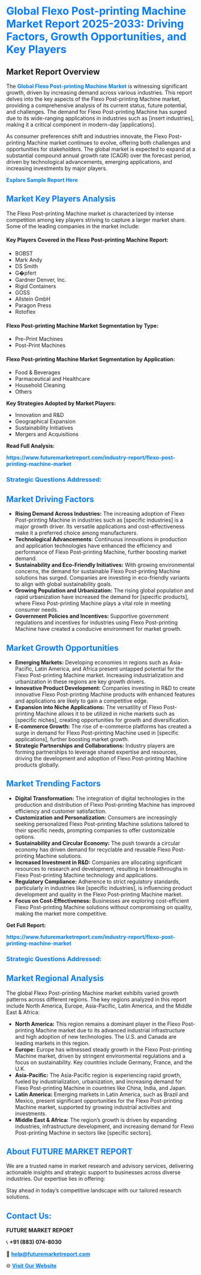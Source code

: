<h1 style="color: #007BFF;">Global Flexo Post-printing Machine Market Report 2025-2033: Driving Factors, Growth Opportunities, and Key Players</h1>

<section id="overview">
<h2>Market Report Overview</h2>
<p>The <a href="https://www.futuremarketreport.com/industry-report/flexo-post-printing-machine-market" style="color: #007BFF; text-decoration: none;"><strong>Global Flexo Post-printing Machine Market</strong></a> is witnessing significant growth, driven by increasing demand across various industries. This report delves into the key aspects of the Flexo Post-printing Machine market, providing a comprehensive analysis of its current status, future potential, and challenges. The demand for Flexo Post-printing Machine has surged due to its wide-ranging applications in industries such as [insert industries], making it a critical component in modern-day [applications].</p>
<p>As consumer preferences shift and industries innovate, the Flexo Post-printing Machine market continues to evolve, offering both challenges and opportunities for stakeholders. The global market is expected to expand at a substantial compound annual growth rate (CAGR) over the forecast period, driven by technological advancements, emerging applications, and increasing investments by major players.</p>
</section>

<section id="overview">
<p><a href="https://www.futuremarketreport.com/request-sample/reportId=101841" style="color: #007BFF; text-decoration: none;"><strong>Explore Sample Report Here</strong></a></p>
</section>

<section id="key-players">
<h2 style="color: #007BFF;">Market Key Players Analysis</h2>
<p>The Flexo Post-printing Machine market is characterized by intense competition among key players striving to capture a larger market share. Some of the leading companies in the market include:</p>
<h4>Key Players Covered in the Flexo Post-printing Machine Report:</h4>
<ul><li>BOBST</li><li>Mark Andy</li><li>DS Smith</li><li>G�pfert</li><li>Gardner Denver, Inc.</li><li>Rigid Containers</li><li>GOSS</li><li>Allstein GmbH</li><li>Paragon Press</li><li>Rotoflex</li></ul>
<h4>Flexo Post-printing Machine Market Segmentation by Type:</h4>
<ul><li>Pre-Print Machines</li><li>Post-Print Machines</li></ul>

<h4>Flexo Post-printing Machine Market Segmentation by Application:</h4>
<ul><li>Food &amp; Beverages</li><li>Parmaceutical and Healthcare</li><li>Household Cleaning</li><li>Others</li></ul>
<p><strong>Key Strategies Adopted by Market Players:</strong></p>
<ul>
<li>Innovation and R&D</li>
<li>Geographical Expansion</li>
<li>Sustainability Initiatives</li>
<li>Mergers and Acquisitions</li>
</ul>
</section>

<section>
<p><strong>Read Full Analysis: </strong></p><a href="https://www.futuremarketreport.com/industry-report/flexo-post-printing-machine-market" style="color: #007BFF; text-decoration: none;"><strong>https://www.futuremarketreport.com/industry-report/flexo-post-printing-machine-market</strong></a>
<h3 style="color: #007BFF;">Strategic Questions Addressed:</h3>
</section>

<section id="driving-factors">
<h2 style="color: #007BFF;">Market Driving Factors</h2>
<ul>
<li><strong>Rising Demand Across Industries:</strong> The increasing adoption of Flexo Post-printing Machine in industries such as [specific industries] is a major growth driver. Its versatile applications and cost-effectiveness make it a preferred choice among manufacturers.</li>
<li><strong>Technological Advancements:</strong> Continuous innovations in production and application technologies have enhanced the efficiency and performance of Flexo Post-printing Machine, further boosting market demand.</li>
<li><strong>Sustainability and Eco-Friendly Initiatives:</strong> With growing environmental concerns, the demand for sustainable Flexo Post-printing Machine solutions has surged. Companies are investing in eco-friendly variants to align with global sustainability goals.</li>
<li><strong>Growing Population and Urbanization:</strong> The rising global population and rapid urbanization have increased the demand for [specific products], where Flexo Post-printing Machine plays a vital role in meeting consumer needs.</li>
<li><strong>Government Policies and Incentives:</strong> Supportive government regulations and incentives for industries using Flexo Post-printing Machine have created a conducive environment for market growth.</li>
</ul>
</section>

<section id="growth-opportunities">
<h2 style="color: #007BFF;">Market Growth Opportunities</h2>
<ul>
<li><strong>Emerging Markets:</strong> Developing economies in regions such as Asia-Pacific, Latin America, and Africa present untapped potential for the Flexo Post-printing Machine market. Increasing industrialization and urbanization in these regions are key growth drivers.</li>
<li><strong>Innovative Product Development:</strong> Companies investing in R&D to create innovative Flexo Post-printing Machine products with enhanced features and applications are likely to gain a competitive edge.</li>
<li><strong>Expansion into Niche Applications:</strong> The versatility of Flexo Post-printing Machine allows it to be utilized in niche markets such as [specific niches], creating opportunities for growth and diversification.</li>
<li><strong>E-commerce Growth:</strong> The rise of e-commerce platforms has created a surge in demand for Flexo Post-printing Machine used in [specific applications], further boosting market growth.</li>
<li><strong>Strategic Partnerships and Collaborations:</strong> Industry players are forming partnerships to leverage shared expertise and resources, driving the development and adoption of Flexo Post-printing Machine products globally.</li>
</ul>
</section>

<section id="trending-factors">
<h2 style="color: #007BFF;">Market Trending Factors</h2>
<ul>
<li><strong>Digital Transformation:</strong> The integration of digital technologies in the production and distribution of Flexo Post-printing Machine has improved efficiency and customer satisfaction.</li>
<li><strong>Customization and Personalization:</strong> Consumers are increasingly seeking personalized Flexo Post-printing Machine solutions tailored to their specific needs, prompting companies to offer customizable options.</li>
<li><strong>Sustainability and Circular Economy:</strong> The push towards a circular economy has driven demand for recyclable and reusable Flexo Post-printing Machine solutions.</li>
<li><strong>Increased Investment in R&D:</strong> Companies are allocating significant resources to research and development, resulting in breakthroughs in Flexo Post-printing Machine technology and applications.</li>
<li><strong>Regulatory Compliance:</strong> Adherence to strict regulatory standards, particularly in industries like [specific industries], is influencing product development and quality in the Flexo Post-printing Machine market.</li>
<li><strong>Focus on Cost-Effectiveness:</strong> Businesses are exploring cost-efficient Flexo Post-printing Machine solutions without compromising on quality, making the market more competitive.</li>
</ul>
</section>

<section>
<p><strong>Get Full Report: </strong></p><a href="https://www.futuremarketreport.com/industry-report/flexo-post-printing-machine-market" style="color: #007BFF; text-decoration: none;"><strong>https://www.futuremarketreport.com/industry-report/flexo-post-printing-machine-market</strong></a>
<h3 style="color: #007BFF;">Strategic Questions Addressed:</h3>
</section>


<section id="regional-analysis">
<h2 style="color: #007BFF;">Market Regional Analysis</h2>
<p>The global Flexo Post-printing Machine market exhibits varied growth patterns across different regions. The key regions analyzed in this report include North America, Europe, Asia-Pacific, Latin America, and the Middle East & Africa:</p>
<ul>
<li><strong>North America:</strong> This region remains a dominant player in the Flexo Post-printing Machine market due to its advanced industrial infrastructure and high adoption of new technologies. The U.S. and Canada are leading markets in this region.</li>
<li><strong>Europe:</strong> Europe has witnessed steady growth in the Flexo Post-printing Machine market, driven by stringent environmental regulations and a focus on sustainability. Key countries include Germany, France, and the U.K.</li>
<li><strong>Asia-Pacific:</strong> The Asia-Pacific region is experiencing rapid growth, fueled by industrialization, urbanization, and increasing demand for Flexo Post-printing Machine in countries like China, India, and Japan.</li>
<li><strong>Latin America:</strong> Emerging markets in Latin America, such as Brazil and Mexico, present significant opportunities for the Flexo Post-printing Machine market, supported by growing industrial activities and investments.</li>
<li><strong>Middle East & Africa:</strong> The region’s growth is driven by expanding industries, infrastructure development, and increasing demand for Flexo Post-printing Machine in sectors like [specific sectors].</li>
</ul>
</section>

<footer>
<h2 style="color: #007BFF;">About FUTURE MARKET REPORT</h2>
<p>We are a trusted name in market research and advisory services, delivering actionable insights and strategic support to businesses across diverse industries. Our expertise lies in offering:</p>

<p>Stay ahead in today’s competitive landscape with our tailored research solutions.</p>

<h2 style="color: #007BFF;">Contact Us:</h2>
<p><strong>FUTURE MARKET REPORT</strong></p>
<p>📞 <strong>+91 (883) 074-8030</strong></p>
<p>📧 <strong><a href="mailto:help@futuremarketreport.com" style="color: #007BFF;">help@futuremarketreport.com</a></strong></p>
<p>🌐 <strong><a href="https://www.futuremarketreport.com/" style="color: #007BFF;">Visit Our Website</a></strong></p>
</footer>